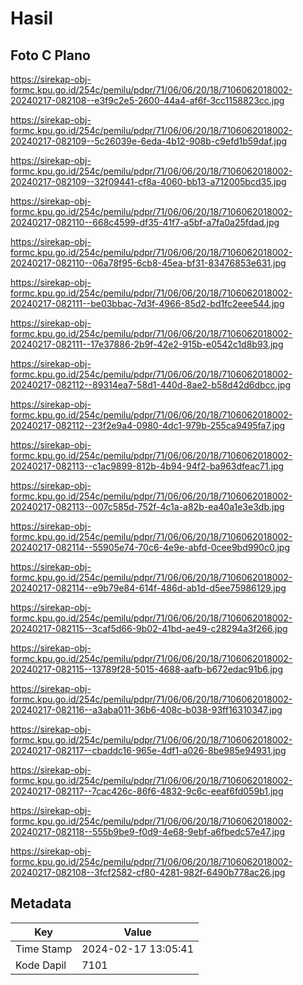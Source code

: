 # Hasil

## Foto C Plano

https://sirekap-obj-formc.kpu.go.id/254c/pemilu/pdpr/71/06/06/20/18/7106062018002-20240217-082108--e3f9c2e5-2600-44a4-af6f-3cc1158823cc.jpg

https://sirekap-obj-formc.kpu.go.id/254c/pemilu/pdpr/71/06/06/20/18/7106062018002-20240217-082109--5c26039e-6eda-4b12-908b-c9efd1b59daf.jpg

https://sirekap-obj-formc.kpu.go.id/254c/pemilu/pdpr/71/06/06/20/18/7106062018002-20240217-082109--32f09441-cf8a-4060-bb13-a712005bcd35.jpg

https://sirekap-obj-formc.kpu.go.id/254c/pemilu/pdpr/71/06/06/20/18/7106062018002-20240217-082110--668c4599-df35-41f7-a5bf-a7fa0a25fdad.jpg

https://sirekap-obj-formc.kpu.go.id/254c/pemilu/pdpr/71/06/06/20/18/7106062018002-20240217-082110--06a78f95-6cb8-45ea-bf31-83476853e631.jpg

https://sirekap-obj-formc.kpu.go.id/254c/pemilu/pdpr/71/06/06/20/18/7106062018002-20240217-082111--be03bbac-7d3f-4966-85d2-bd1fc2eee544.jpg

https://sirekap-obj-formc.kpu.go.id/254c/pemilu/pdpr/71/06/06/20/18/7106062018002-20240217-082111--17e37886-2b9f-42e2-915b-e0542c1d8b93.jpg

https://sirekap-obj-formc.kpu.go.id/254c/pemilu/pdpr/71/06/06/20/18/7106062018002-20240217-082112--89314ea7-58d1-440d-8ae2-b58d42d6dbcc.jpg

https://sirekap-obj-formc.kpu.go.id/254c/pemilu/pdpr/71/06/06/20/18/7106062018002-20240217-082112--23f2e9a4-0980-4dc1-979b-255ca9495fa7.jpg

https://sirekap-obj-formc.kpu.go.id/254c/pemilu/pdpr/71/06/06/20/18/7106062018002-20240217-082113--c1ac9899-812b-4b94-94f2-ba963dfeac71.jpg

https://sirekap-obj-formc.kpu.go.id/254c/pemilu/pdpr/71/06/06/20/18/7106062018002-20240217-082113--007c585d-752f-4c1a-a82b-ea40a1e3e3db.jpg

https://sirekap-obj-formc.kpu.go.id/254c/pemilu/pdpr/71/06/06/20/18/7106062018002-20240217-082114--55905e74-70c6-4e9e-abfd-0cee9bd990c0.jpg

https://sirekap-obj-formc.kpu.go.id/254c/pemilu/pdpr/71/06/06/20/18/7106062018002-20240217-082114--e9b79e84-614f-486d-ab1d-d5ee75986129.jpg

https://sirekap-obj-formc.kpu.go.id/254c/pemilu/pdpr/71/06/06/20/18/7106062018002-20240217-082115--3caf5d66-9b02-41bd-ae49-c28294a3f266.jpg

https://sirekap-obj-formc.kpu.go.id/254c/pemilu/pdpr/71/06/06/20/18/7106062018002-20240217-082115--13789f28-5015-4688-aafb-b672edac91b6.jpg

https://sirekap-obj-formc.kpu.go.id/254c/pemilu/pdpr/71/06/06/20/18/7106062018002-20240217-082116--a3aba011-36b6-408c-b038-93ff16310347.jpg

https://sirekap-obj-formc.kpu.go.id/254c/pemilu/pdpr/71/06/06/20/18/7106062018002-20240217-082117--cbaddc16-965e-4df1-a026-8be985e94931.jpg

https://sirekap-obj-formc.kpu.go.id/254c/pemilu/pdpr/71/06/06/20/18/7106062018002-20240217-082117--7cac426c-86f6-4832-9c6c-eeaf6fd059b1.jpg

https://sirekap-obj-formc.kpu.go.id/254c/pemilu/pdpr/71/06/06/20/18/7106062018002-20240217-082118--555b9be9-f0d9-4e68-9ebf-a6fbedc57e47.jpg

https://sirekap-obj-formc.kpu.go.id/254c/pemilu/pdpr/71/06/06/20/18/7106062018002-20240217-082108--3fcf2582-cf80-4281-982f-6490b778ac26.jpg


## Metadata

| Key        | Value               |
| ---------- | ------------------- |
| Time Stamp | 2024-02-17 13:05:41 |
| Kode Dapil | 7101                |



